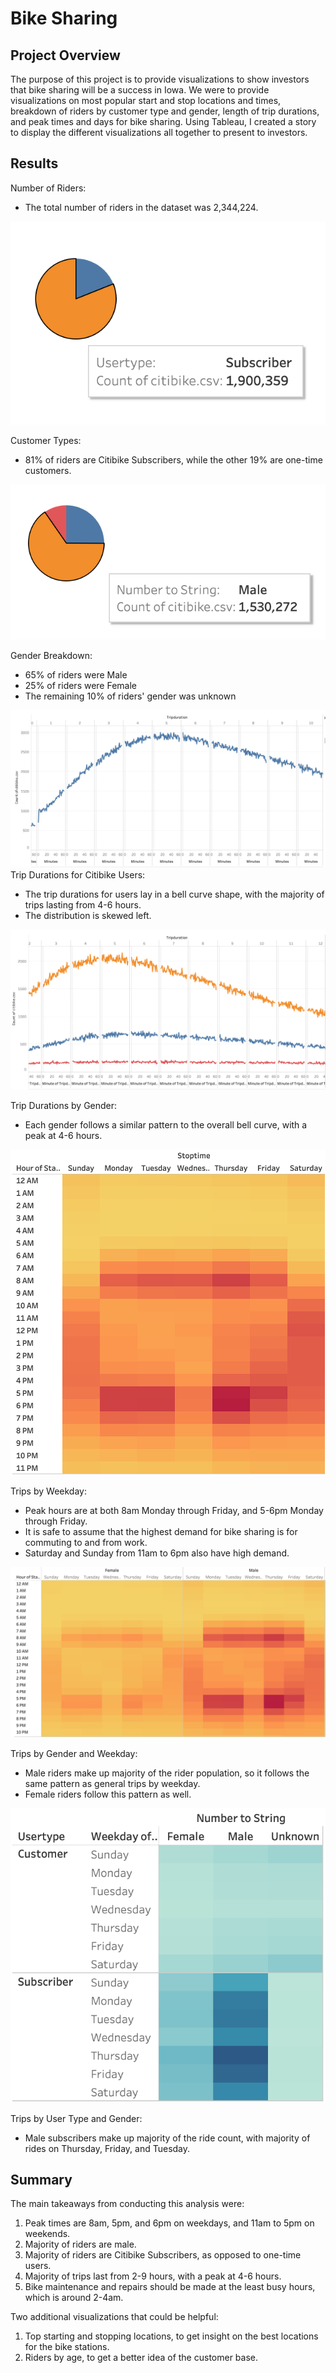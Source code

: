# Bike Sharing

## Project Overview
The purpose of this project is to provide visualizations to show investors that bike sharing will be a success in Iowa. We were to provide visualizations on most popular start and stop locations and times, breakdown of riders by customer type and gender, length of trip durations, and peak times and days for bike sharing. Using Tableau, I created a story to display the different visualizations all together to present to investors. 

## Results
Number of Riders:
- The total number of riders in the dataset was 2,344,224.

![Customer Types](1.png)

Customer Types:
- 81% of riders are Citibike Subscribers, while the other 19% are one-time customers.

![Gender](2.png)

Gender Breakdown:
- 65% of riders were Male
- 25% of riders were Female
- The remaining 10% of riders' gender was unknown

![Trip Duration](3.png)
Trip Durations for Citibike Users:
- The trip durations for users lay in a bell curve shape, with the majority of trips lasting from 4-6 hours.
- The distribution is skewed left.

![Duration by Gender](4.png)

Trip Durations by Gender:
- Each gender follows a similar pattern to the overall bell curve, with a peak at 4-6 hours.

![Trips by Weekday](weekday.png)

Trips by Weekday:
- Peak hours are at both 8am Monday through Friday, and 5-6pm Monday through Friday.
- It is safe to assume that the highest demand for bike sharing is for commuting to and from work.
- Saturday and Sunday from 11am to 6pm also have high demand.

![Trips by Gender and Weekday](5.png)

Trips by Gender and Weekday:
- Male riders make up majority of the rider population, so it follows the same pattern as general trips by weekday.
- Female riders follow this pattern as well.

![Trips by User Type](customers.png)

Trips by User Type and Gender:
- Male subscribers make up majority of the ride count, with majority of rides on Thursday, Friday, and Tuesday.

## Summary
The main takeaways from conducting this analysis were:
1. Peak times are 8am, 5pm, and 6pm on weekdays, and 11am to 5pm on weekends.
2. Majority of riders are male.
3. Majority of riders are Citibike Subscribers, as opposed to one-time users.
4. Majority of trips last from 2-9 hours, with a peak at 4-6 hours.
5. Bike maintenance and repairs should be made at the least busy hours, which is around 2-4am.

Two additional visualizations that could be helpful: 
1. Top starting and stopping locations, to get insight on the best locations for the bike stations.
2. Riders by age, to get a better idea of the customer base.
